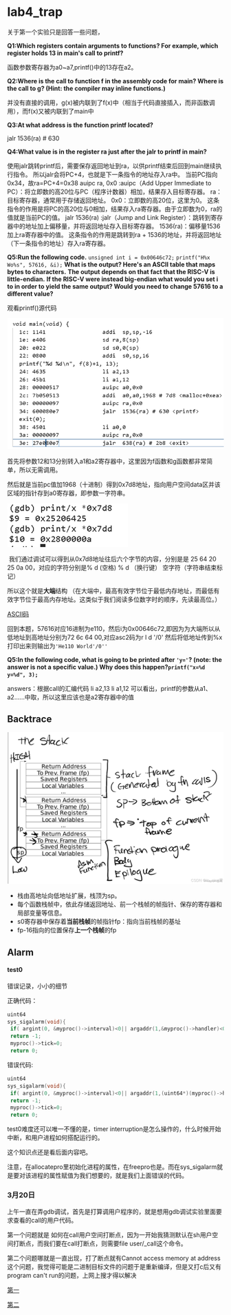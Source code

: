

# lab4_trap

关于第一个实验只是回答一些问题，

**Q1:Which registers contain arguments to functions? For example, which register holds 13 in main's call to printf?**

函数参数寄存器为a0~a7,printf()中的13存在a2。

**Q2:Where is the call to function f in the assembly code for main? Where is the call to g? (Hint: the compiler may inline functions.)**

并没有直接的调用，g(x)被内联到了f(x)中（相当于代码直接插入，而非函数调用），而f(x)又被内联到了main中

**Q3:At what address is the function printf located?**

jalr	1536(ra) # 630 <printf>

**Q4:What value is in the register ra just after the jalr to printf in main?**

使用jalr跳转printf后，需要保存返回地址到ra，以供printf结束后回到main继续执行指令。
所以jalr会将PC+4，也就是下一条指令的地址存入ra中。
当前PC指向0x34，故ra=PC+4=0x38
auipc ra, 0x0      :auipc（Add Upper Immediate to PC）：将立即数的高20位与PC（程序计数器）相加，结果存入目标寄存器。    ra：目标寄存器，通常用于存储返回地址。
0x0：立即数的高20位，这里为0。  这条指令的作用是将PC的高20位与0相加，结果存入ra寄存器。由于立即数为0，ra的值就是当前PC的值。
jalr 1536(ra)       :jalr（Jump and Link Register）：跳转到寄存器中的地址加上偏移量，并将返回地址存入目标寄存器。
1536(ra)：偏移量1536加上ra寄存器中的值。        这条指令的作用是跳转到ra + 1536的地址，并将返回地址（下一条指令的地址）存入ra寄存器。



**Q5:Run the following code.**
	                        `unsigned int i = 0x00646c72;`
	                        `printf("H%x Wo%s", 57616, &i);`
    **What is the output? Here's an ASCII table that maps bytes to characters.**
**The output depends on that fact that the RISC-V is little-endian.** 
**If the RISC-V were instead big-endian what would you set i to in order to yield the same output? Would you need to change 57616 to a different value?**

观看printf()源代码

![](..\pic\Snipaste_2025-03-20_20-00-43.png)



​		首先将参数12和13分别转入a1和a2寄存器中，这里因为f函数和g函数都非常简单，所以无需调用。

然后就是当前pc值加1968（十进制）得到0x7d8地址，指向用户空间data区并该区域的指针存到a0寄存器，即参数一字符串。



![](..\pic\Snipaste_2025-03-20_20-11-13.png)



​		我们通过调试可以得到从0x7d8地址往后六个字节的内容，分别是是 25 64 20 25 0a 00，对应的字符分别是%	d	(空格)	%	d	（换行键）	空字符（字符串结束标记）

所以这个就是**大端**结构	（在大端中，最高有效字节位于最低内存地址，而最低有效字节位于最高内存地址。这类似于我们阅读多位数字时的顺序，先读最高位。）

[ASCII码](https://c.biancheng.net/c/ascii/)

回到本题，57616对应16进制为e110，然后i为0x00646c72,即因为为大端所以从低地址到高地址分别为72 6c 64 00,对应asc2码为r 	l	d	'/0'	然后将低地址传到%x打印出来则输出为`'He110 World'/0''`





**Q5:In the following code, what is going to be printed after `'y='`? (note: the answer is not a specific value.) Why does this happen?`printf("x=%d y=%d", 3);`**



answers：根据call的汇编代码
li a2,13
li a1,12
可以看出，printf的参数从a1、a2……中取，所以这里应该也是a2寄存器中的值





## Backtrace 

![](..\pic\stack2.png)

- 栈由高地址向低地址扩展，栈顶为sp。
- 每个函数栈帧中，依此存储返回地址、前一个栈帧的帧指针、保存的寄存器和局部变量等信息。
- s0寄存器中保存着**当前栈帧**的帧指针fp：指向当前栈帧的基址
- fp-16指向的位置保存**上一个栈帧**的fp









## Alarm

#### test0

错误记录，小小的细节

正确代码：

```c
uint64
sys_sigalarm(void){
 if( argint(0, &myproc()->interval)<0|| argaddr(1,&myproc()->handler)<0||myproc()->interval<0)
 return -1;
 myproc()->tick=0;
 return 0;
```

错误代码:

```c
uint64
sys_sigalarm(void){
 if( argint(0, &myproc()->interval)<0|| argaddr(1,(uint64*)(myproc()->handler))<0||myproc()->interval<0)
 return -1;
 myproc()->tick=0;
 return 0;
```

test0难度还可以唯一不懂的是，timer interruption是怎么操作的，什么时候开始中断，和用户进程如何搭配运行的。

这个知识点还是看后面内容吧。

注意，在allocatepro里初始化进程的属性，在freepro也是。而在sys_sigalarm就是要对该进程的属性赋值为我们想要的，就是我们上面错误的代码。









### 3月20日

上午一直在弄gdb调试，首先是打算调用户程序的，就是想用gdb调试实验里面要求查看的call的用户代码。

第一个问题就是 如何在call用户空间打断点，因为一开始我猜测默认在sh用户空间打断点，而我们要在call打断点，则需要file user/_call这个命令。

第二个问题哪就是一直出现，打了断点就有Cannot access memory at address 这个问题，我觉得可能是二进制目标文件的问题于是重新编译，但是又打c后又有program can't run的问题，上网上搜才得以解决

[第一](https://zhuanlan.zhihu.com/p/251366985)

[第二](https://zhuanlan.zhihu.com/p/645025872)